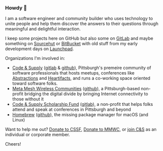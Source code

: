 ### Howdy 🎩

I am a software engineer and community builder who uses technology to unite people and help them discover the answers to their questions through meaningful and delightful interaction.

I keep some projects here on GitHub but also some on [GitLab](https://gitlab.com/colindean) and maybe something on [Sourcehut](https://sr.ht/~colindean/) or [BitBucket](https://bitbucket.com/colindean) with old stuff from my early development days on [Launchpad](https://launchpad.net/~colindean).

Organizations I'm involved in:

* [Code & Supply](https://codeandsupply.co) ([gitlab](https://gitlab.com/codeandsupply) & [github](https://github.com/codeandsupply)), Pittsburgh's premeire community of software professionals that hosts meetups, conferences like [Abstractions](https://abstractions.io) and [Heartifacts](https://heartifacts.codeandsupply.co), and runs a co-working space oriented toward software folks.
* [Meta Mesh Wireless Communities](https://metamesh.org) ([github](https://github.com/metamesh)), a Pittsburgh-based non-profit bridging the digital divide by bringing Internet connectivity to those without it
* [Code & Supply Scholarship Fund](https://codeandsupply.fund) ([gitlab](https://gitlab.com/codeandsupplyfund)), a non-profit that helps folks attend and speak at conferences in Pittsburgh and beyond
* [Homebrew](https://brew.sh) ([github](https://github.com/homebrew)), the missing package manager for macOS (and Linux)

Want to help me out? [Donate to CSSF](https://codeandsupply.fund/donate), [Donate to MMWC](https://metamesh.org), or [join C&S](https://codeandsupply.co/join) as an individual or corporate member.

Cheers!
